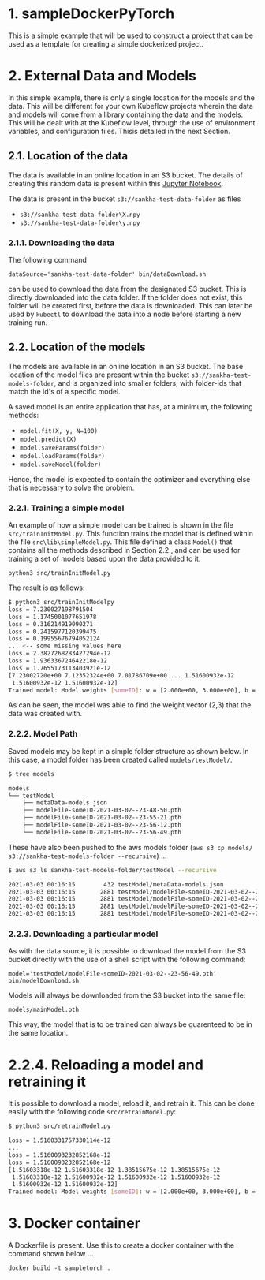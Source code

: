 # 1. sampleDockerPyTorch

This is a simple example that will be used to construct a project
that can be used as a template for creating a simple dockerized
project.

# 2. External Data and Models

In this simple example, there is only a single location for the models
and the data. This will be different for your own Kubeflow projects wherein
the data and models will come from a library containing the data and the
models. This will be dealt with at the Kubeflow level, through the use of
environment variables, and configuration files. Thisis detailed in the next
Section.

## 2.1. Location of the data

The data is available in an online location in an S3 bucket. The details
of creating this random data is present within this 
[Jupyter Notebook](https://github.com/sankhaMukherjee/sampleDockerPyTorch/blob/master/Notebooks/Create%20some%20random%20data.ipynb).

The data is present in the bucket `s3://sankha-test-data-folder` as files

 - `s3://sankha-test-data-folder\X.npy`
 - `s3://sankha-test-data-folder\y.npy`

### 2.1.1. Downloading the data

The following command 
    
`dataSource='sankha-test-data-folder' bin/dataDownload.sh`

can be used to download the data from the designated S3 bucket. This is directly
downloaded into the data folder. If the folder does not exist, this folder will
be created first, before the data is downloaded. This can later be used by `kubectl`
to download the data into a node before starting a new training run.

## 2.2. Location of the models

The models are available in an online location in an S3 bucket. The base location
of the model files are present within the bucket `s3://sankha-test-models-folder`,
and is organized into smaller folders, with folder-ids that match the id's of a 
specific model.

A saved model is an entire application that has, at a minimum, the following
methods:

 - `model.fit(X, y, N=100)`
 - `model.predict(X)`
 - `model.saveParams(folder)`
 - `model.loadParams(folder)`
 - `model.saveModel(folder)`

Hence, the model is expected to contain the optimizer and everything else that is
necessary to solve the problem. 


### 2.2.1. Training a simple model

An example of how a simple model can be trained is shown in the file `src/trainInitModel.py`.
This function trains the model that is defined within the file `src\lib\simpleModel.py`. This
file defined a class `Model()` that contains all the methods described in Section 2.2., and can
be used for training a set of models based upon the data provided to it. 

`python3 src/trainInitModel.py`

The result is as follows:

```sh
$ python3 src/trainInitModelpy
loss = 7.230027198791504
loss = 1.1745001077651978
loss = 0.316214919090271
loss = 0.2415977120399475
loss = 0.19955676794052124
... <-- some missing values here
loss = 2.3827268283427294e-12
loss = 1.936336724642218e-12
loss = 1.7655173113403921e-12
[7.23002720e+00 7.12352324e+00 7.01786709e+00 ... 1.51600932e-12
 1.51600932e-12 1.51600932e-12]
Trained model: Model weights [someID]: w = [2.000e+00, 3.000e+00], b = [2.739e-06]
```

As can be seen, the model was able to find the weight vector (2,3) that the data was created with.

### 2.2.2. Model Path

Saved models may be kept in a simple folder structure as shown below. In this case, a model folder
has been created called `models/testModel/`. 

```sh
$ tree models

models
└── testModel
    ├── metaData-models.json
    ├── modelFile-someID-2021-03-02--23-48-50.pth
    ├── modelFile-someID-2021-03-02--23-55-21.pth
    ├── modelFile-someID-2021-03-02--23-56-12.pth
    └── modelFile-someID-2021-03-02--23-56-49.pth
```

These have also been pushed to the aws models folder (`aws s3 cp models/ s3://sankha-test-models-folder --recursive`) ...

```sh
$ aws s3 ls sankha-test-models-folder/testModel --recursive

2021-03-03 00:16:15        432 testModel/metaData-models.json
2021-03-03 00:16:15       2881 testModel/modelFile-someID-2021-03-02--23-48-50.pth
2021-03-03 00:16:15       2881 testModel/modelFile-someID-2021-03-02--23-55-21.pth
2021-03-03 00:16:15       2881 testModel/modelFile-someID-2021-03-02--23-56-12.pth
2021-03-03 00:16:15       2881 testModel/modelFile-someID-2021-03-02--23-56-49.pth
```

### 2.2.3. Downloading a particular model

As with the data source, it is possible to download the model from the S3 bucket directly
with the use of a shell script with the following command:

`model='testModel/modelFile-someID-2021-03-02--23-56-49.pth' bin/modelDownload.sh`

Models will always be downloaded from the S3 bucket into the same file:

`models/mainModel.pth`

This way, the model that is to be trained can always be guarenteed to be in the same location.

# 2.2.4. Reloading a model and retraining it

It is possible to download a model, reload it, and retrain it. This can be done easily with the
following code `src/retrainModel.py`:

```sh
$ python3 src/retrainModel.py

loss = 1.5160331757330114e-12
...
loss = 1.5160093232852168e-12
loss = 1.5160093232852168e-12
[1.51603318e-12 1.51603318e-12 1.38515675e-12 1.38515675e-12
 1.51603318e-12 1.51600932e-12 1.51600932e-12 1.51600932e-12
 1.51600932e-12 1.51600932e-12]
Trained model: Model weights [someID]: w = [2.000e+00, 3.000e+00], b = [2.738e-06]
```

# 3. Docker container

A Dockerfile is present. Use this to create a docker container with the command shown below ...

`docker build -t sampletorch .`